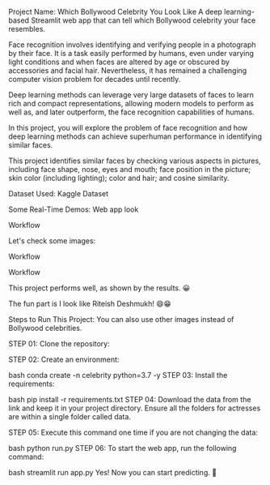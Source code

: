 Project Name: Which Bollywood Celebrity You Look Like
A deep learning-based Streamlit web app that can tell which Bollywood celebrity your face resembles.

Face recognition involves identifying and verifying people in a photograph by their face. It is a task easily performed by humans, even under varying light conditions and when faces are altered by age or obscured by accessories and facial hair. Nevertheless, it has remained a challenging computer vision problem for decades until recently.

Deep learning methods can leverage very large datasets of faces to learn rich and compact representations, allowing modern models to perform as well as, and later outperform, the face recognition capabilities of humans.

In this project, you will explore the problem of face recognition and how deep learning methods can achieve superhuman performance in identifying similar faces.


This project identifies similar faces by checking various aspects in pictures, including face shape, nose, eyes and mouth; face position in the picture; skin color (including lighting); color and hair; and cosine similarity.

Dataset Used: Kaggle Dataset

Some Real-Time Demos:
Web app look

Workflow

Let's check some images:

Workflow

Workflow

This project performs well, as shown by the results. 😀

The fun part is I look like Riteish Deshmukh! 😄😁

Steps to Run This Project:
You can also use other images instead of Bollywood celebrities.

STEP 01: Clone the repository:


STEP 02: Create an environment:

bash
conda create -n celebrity python=3.7 -y
STEP 03: Install the requirements:

bash
pip install -r requirements.txt
STEP 04: Download the data from the link and keep it in your project directory. Ensure all the folders for actresses are within a single folder called data.

STEP 05: Execute this command one time if you are not changing the data:

bash
python run.py
STEP 06: To start the web app, run the following command:

bash
streamlit run app.py
Yes! Now you can start predicting. 🙂
